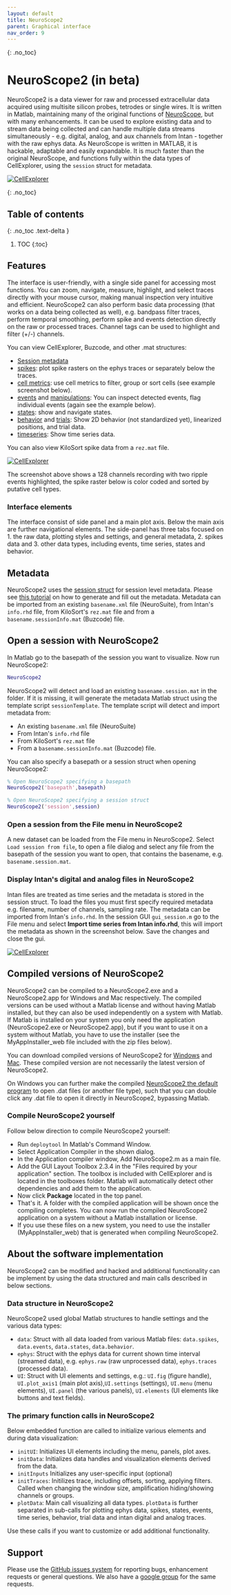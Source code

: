 ```yaml
---
layout: default
title: NeuroScope2
parent: Graphical interface
nav_order: 9
---
```

{: .no_toc}
# NeuroScope2 (in beta)
NeuroScope2 is a data viewer for raw and processed extracellular data acquired using multisite silicon probes, tetrodes or single wires. It is written in Matlab, maintaining many of the original functions of [NeuroScope](http://neurosuite.sourceforge.net/), but with many enhancements. It can be used to explore existing data and to stream data being collected and can handle multiple data streams simultaneously - e.g. digital, analog, and aux channels from Intan - together with the raw ephys data. As NeuroScope is written in MATLAB, it is hackable, adaptable and easily expandable. It is much faster than the original NeuroScope, and functions fully within the data types of CellExplorer, using the `session` struct for metadata.

<a href="https://buzsakilab.com/wp/wp-content/uploads/2021/02/NeuroScope_screenshot.png">![CellExplorer](https://buzsakilab.com/wp/wp-content/uploads/2021/02/NeuroScope_screenshot_lowress.jpg)</a>

{: .no_toc}
## Table of contents
{: .no_toc .text-delta }

1. TOC
{:toc}

## Features
The interface is user-friendly, with a single side panel for accessing most functions. You can zoom, navigate, measure, highlight, and select traces directly with your mouse cursor, making manual inspection very intuitive and efficient. NeuroScope2 can also perform basic data processing (that works on a data being collected as well), e.g. bandpass filter traces, perform temporal smoothing, perform spike and events detection directly on the raw or processed traces. Channel tags can be used to highlight and filter (+/-) channels.

You can view CellExplorer, Buzcode, and other .mat structures:
* [Session metadata](https://cellexplorer.org/datastructure/data-structure-and-format/#session-metadata)
* [spikes](https://cellexplorer.org/datastructure/data-structure-and-format/#spikes): plot spike rasters on the ephys traces or separately below the traces.
* [cell metrics](https://cellexplorer.org/datastructure/standard-cell-metrics/): use cell metrics to filter, group or sort cells (see example screenshot below).
* [events](https://cellexplorer.org/datastructure/data-structure-and-format/#events) and [manipulations](https://cellexplorer.org/datastructure/data-structure-and-format/#manipulations): You can inspect detected events, flag individual events (again see the example below).
* [states](https://cellexplorer.org/datastructure/data-structure-and-format/#states): show and navigate states.
* [behavior](https://cellexplorer.org/datastructure/data-structure-and-format/#behavior) and [trials](https://cellexplorer.org/datastructure/data-structure-and-format/#trials): Show 2D behavior (not standardized yet), linearized positions, and trial data.
* [timeseries](https://cellexplorer.org/datastructure/data-structure-and-format/#time-series): Show time series data.

You can also view KiloSort spike data from a `rez.mat` file.

<a href="https://buzsakilab.com/wp/wp-content/uploads/2021/02/NeuroScope_screenshot_ripples.png">![CellExplorer](https://buzsakilab.com/wp/wp-content/uploads/2021/02/NeuroScope_screenshot_ripples_lowress.jpg)</a>

The screenshot above shows a 128 channels recording with two ripple events highlighted, the spike raster below is color coded and sorted by putative cell types.

### Interface elements
The interface consist of side panel and a main plot axis. Below the main axis are further navigational elements. The side-panel has three tabs focused on 1. the raw data, plotting styles and settings, and general metadata, 2. spikes data and 3. other data types, including events, time series, states and behavior.

## Metadata
NeuroScope2 uses the [session struct](https://cellexplorer.org/datastructure/data-structure-and-format/#session-metadata) for session level metadata. Please see [this tutorial](https://cellexplorer.org/tutorials/metadata-tutorial/) on how to generate and fill out the metadata. Metadata can be imported from an existing `basename.xml` file (NeuroSuite), from Intan's `info.rhd` file, from KiloSort's `rez.mat` file and from a `basename.sessionInfo.mat` (Buzcode) file.

## Open a session with NeuroScope2
In Matlab go to the basepath of the session you want to visualize. Now run NeuroScope2:
```m
NeuroScope2
```
NeuroScope2 will detect and load an existing `basename.session.mat` in the folder. If it is missing, it will generate the metadata Matlab struct using the template script `sessionTemplate`. The template script will detect and import metadata from:
* An existing `basename.xml` file (NeuroSuite)
* From Intan's `info.rhd` file
* From KiloSort's `rez.mat` file
* From a `basename.sessionInfo.mat` (Buzcode) file. 

You can also specify a basepath or a session struct when opening NeuroScope2:
```m
% Open NeuroScope2 specifying a basepath
NeuroScope2('basepath',basepath)

% Open NeuroScope2 specifying a session struct
NeuroScope2('session',session)
```
### Open a session from the File menu in NeuroScope2
A new dataset can be loaded from the File menu in NeuroScope2. Select `Load session from file`, to open a file dialog and select any file from the basepath of the session you want to open, that contains the basename, e.g. `basename.session.mat`.

### Display Intan's digital and analog files in NeuroScope2
Intan files are treated as time series and the metadata is stored in the session struct. To load the files you must first specify required metadata e.g. filename, number of channels, sampling rate. The metadata can be imported from Intan's `info.rhd`. In the session GUI `gui_session.m` go to the File menu and select __Import time series from Intan info.rhd__, this will import the metadata as shown in the screenshot below. Save the changes and close the gui.

<a href="https://buzsakilab.com/wp/wp-content/uploads/2021/03/gui_session_inputs.png">![CellExplorer](https://buzsakilab.com/wp/wp-content/uploads/2021/03/gui_session_inputs.png)</a>

## Compiled versions of NeuroScope2
NeuroScope2 can be compiled to a NeuroScope2.exe and a NeuroScope2.app for Windows and Mac respectively. The compiled versions can be used without a Matlab license and without having Matlab installed, but they can also be used independently on a system with Matlab. If Matlab is installed on your system you only need the application (NeuroScope2.exe or NeuroScope2.app), but if you want to use it on a system without Matlab, you have to use the installer (see the MyAppInstaller_web file included with the zip files below).

You can download compiled versions of NeuroScope2 for [Windows](https://buzsakilab.com/CellExplorer/NeuroScope2_Windows.zip) and [Mac](https://buzsakilab.com/CellExplorer/NeuroScope2_Mac.zip). These compiled version are not necessarily the latest version of NeuroScope2.

On Windows you can further make the compiled [NeuroScope2 the default program](https://helpdeskgeek.com/how-to/how-to-change-the-default-program-to-open-a-file-with/) to open .dat files (or another file type), such that you can double click any .dat file to open it directly in NeuroScope2, bypassing Matlab. 

### Compile NeuroScope2 yourself
Follow below direction to compile NeuroScope2 yourself:
* Run `deploytool` In Matlab's Command Window. 
* Select Application Compiler in the shown dialog.
* In the Application compiler window, Add NeuroScope2.m as a main file. 
* Add the GUI Layout Toolbox 2.3.4 in the "Files required by your application" section. The toolbox is included with CellExplorer and is located in the toolboxes folder. Matlab will automatically detect other dependencies and add them to the application.
* Now click __Package__ located in the top panel.
* That's it. A folder with the compiled application will be shown once the compiling completes. You can now run the compiled NeuroScope2 application on a system without a Matlab installation or license.
* If you use these files on a new system, you need to use the installer (MyAppInstaller_web) that is generated when compiling NeuroScope2.

## About the software implementation
NeuroScope2 can be modified and hacked and additional functionality can be implement by using the data structured and main calls described in below sections.

### Data structure in NeuroScope2
NeuroScope2 used global Matlab structures to handle settings and the various data types:
* `data`: Struct with all data loaded from various Matlab files: `data.spikes`, `data.events`, `data.states`, `data.behavior`.
* `ephys`: Struct with the ephys data for current shown time interval (streamed data), e.g. `ephys.raw` (raw unprocessed data), `ephys.traces` (processed data).
* `UI`: Struct with UI elements and settings, e.g.: `UI.fig` (figure handle), `UI.plot_axis1` (main plot axis),`UI.settings` (settings), `UI.menu` (menu elements), `UI.panel` (the various panels), `UI.elements` (UI elements like buttons and text fields).

### The primary function calls in NeuroScope2
Below embedded function are called to initialize various elements and during data visualization:
* `initUI`: Initializes UI elements including the menu, panels, plot axes. 
* `initData`: Initializes data handles and visualization elements derived from the data.
* `initInputs` Initializes any user-specific input (optional)
* `initTraces`: Initilizes trace, including offsets, sorting, applying filters. Called when changing the window size, amplification hiding/showing channels or groups.
* `plotData`: Main call visualizing all data types. `plotData` is further separated in sub-calls for plotting ephys data, spikes, states, events, time series, behavior, trial data and intan digital and analog traces.

Use these calls if you want to customize or add additional functionality. 

## Support
Please use the [GitHub issues system](https://github.com/petersenpeter/CellExplorer/issues) for reporting bugs, enhancement requests or general questions. We also have a [google group](https://groups.google.com/g/cellexplorer/) for the same requests.
